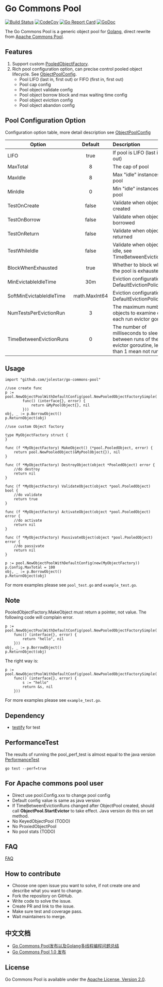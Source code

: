 Go Commons Pool
=====

[![Build Status](https://travis-ci.org/jolestar/go-commons-pool.svg?branch=master)](https://travis-ci.org/jolestar/go-commons-pool)
[![CodeCov](https://codecov.io/gh/jolestar/go-commons-pool/branch/master/graph/badge.svg)](https://codecov.io/gh/jolestar/go-commons-pool)
[![Go Report Card](https://goreportcard.com/badge/github.com/jolestar/go-commons-pool)](https://goreportcard.com/report/github.com/jolestar/go-commons-pool)
[![GoDoc](https://godoc.org/github.com/jolestar/go-commons-pool?status.svg)](https://godoc.org/github.com/jolestar/go-commons-pool)

The Go Commons Pool is a generic object pool for [Golang](https://golang.org/), direct rewrite from [Apache Commons Pool](https://commons.apache.org/proper/commons-pool/).

Features
-------

1. Support custom [PooledObjectFactory](https://godoc.org/github.com/jolestar/go-commons-pool#PooledObjectFactory).
1. Rich pool configuration option, can precise control pooled object lifecycle. See [ObjectPoolConfig](https://godoc.org/github.com/jolestar/go-commons-pool#ObjectPoolConfig).
    * Pool LIFO (last in, first out) or FIFO (first in, first out)
    * Pool cap config
    * Pool object validate config
    * Pool object borrow block and max waiting time config
    * Pool object eviction config
    * Pool object abandon config

Pool Configuration Option
-------

Configuration option table, more detail description see [ObjectPoolConfig](https://godoc.org/github.com/jolestar/go-commons-pool#ObjectPoolConfig)

| Option                        | Default        | Description  |
| ------------------------------|:--------------:| :------------|
| LIFO                          | true           |If pool is LIFO (last in, first out)|
| MaxTotal                      | 8              |The cap of pool|
| MaxIdle                       | 8              |Max "idle" instances in the pool |
| MinIdle                       | 0              |Min "idle" instances in the pool |
| TestOnCreate                  | false          |Validate when object is created|
| TestOnBorrow                  | false          |Validate when object is borrowed|
| TestOnReturn                  | false          |Validate when object is returned|
| TestWhileIdle                 | false          |Validate when object is idle, see TimeBetweenEvictionRuns |
| BlockWhenExhausted            | true           |Whether to block when the pool is exhausted  |
| MinEvictableIdleTime          | 30m            |Eviction configuration,see DefaultEvictionPolicy |
| SoftMinEvictableIdleTime      | math.MaxInt64  |Eviction configuration,see DefaultEvictionPolicy  |
| NumTestsPerEvictionRun        | 3              |The maximum number of objects to examine during each run evictor goroutine |
| TimeBetweenEvictionRuns       | 0              |The number of milliseconds to sleep between runs of the evictor goroutine, less than 1 mean not run |

Usage
-------

```golang
import "github.com/jolestar/go-commons-pool"

//use create func
p := pool.NewObjectPoolWithDefaultConfig(pool.NewPooledObjectFactorySimple(
        func() (interface{}, error) {
            return &MyPoolObject{}, nil
        }))
obj, _ := p.BorrowObject()
p.ReturnObject(obj)

//use custom Object factory

type MyObjectFactory struct {
}

func (f *MyObjectFactory) MakeObject() (*pool.PooledObject, error) {
    return pool.NewPooledObject(&MyPoolObject{}), nil
}

func (f *MyObjectFactory) DestroyObject(object *PooledObject) error {
    //do destroy
    return nil
}

func (f *MyObjectFactory) ValidateObject(object *pool.PooledObject) bool {
    //do validate
    return true
}

func (f *MyObjectFactory) ActivateObject(object *pool.PooledObject) error {
    //do activate
    return nil
}

func (f *MyObjectFactory) PassivateObject(object *pool.PooledObject) error {
    //do passivate
    return nil
}

p := pool.NewObjectPoolWithDefaultConfig(new(MyObjectFactory))
p.Config.MaxTotal = 100
obj, _ := p.BorrowObject()
p.ReturnObject(obj)
```

For more examples please see `pool_test.go` and `example_test.go`.

Note
-------

PooledObjectFactory.MakeObject must return a pointer, not value.
The following code will complain error.

```golang
p := pool.NewObjectPoolWithDefaultConfig(pool.NewPooledObjectFactorySimple(
    func() (interface{}, error) {
        return "hello", nil
    }))
obj, _ := p.BorrowObject()
p.ReturnObject(obj)
```

The right way is:

```golang
p := pool.NewObjectPoolWithDefaultConfig(pool.NewPooledObjectFactorySimple(
    func() (interface{}, error) {
        s := "hello"
        return &s, nil
    }))
```

For more examples please see `example_test.go`.

Dependency
-------

* [testify](https://github.com/stretchr/testify) for test

PerformanceTest
-------

The results of running the pool_perf_test is almost equal to the java version [PerformanceTest](https://github.com/apache/commons-pool/blob/trunk/src/test/java/org/apache/commons/pool2/performance/PerformanceTest.java)

    go test --perf=true

For Apache commons pool user
-------

* Direct use pool.Config.xxx to change pool config
* Default config value is same as java version
* If TimeBetweenEvictionRuns changed after ObjectPool created, should call  **ObjectPool.StartEvictor** to take effect. Java version do this on set method.
* No KeyedObjectPool (TODO)
* No ProxiedObjectPool
* No pool stats (TODO)

FAQ
-------

[FAQ](https://github.com/jolestar/go-commons-pool/wiki/FAQ)

How to contribute
-------

* Choose one open issue you want to solve, if not create one and describe what you want to change.
* Fork the repository on GitHub.
* Write code to solve the issue.
* Create PR and link to the issue.
* Make sure test and coverage pass.
* Wait maintainers to merge.

中文文档
-------

* [Go Commons Pool发布以及Golang多线程编程问题总结](http://jolestar.com/go-commons-pool-and-go-concurrent/)
* [Go Commons Pool 1.0 发布](http://jolestar.com/go-commons-pool-v1-release/)

License
-------

Go Commons Pool is available under the [Apache License, Version 2.0](https://www.apache.org/licenses/LICENSE-2.0.html).
